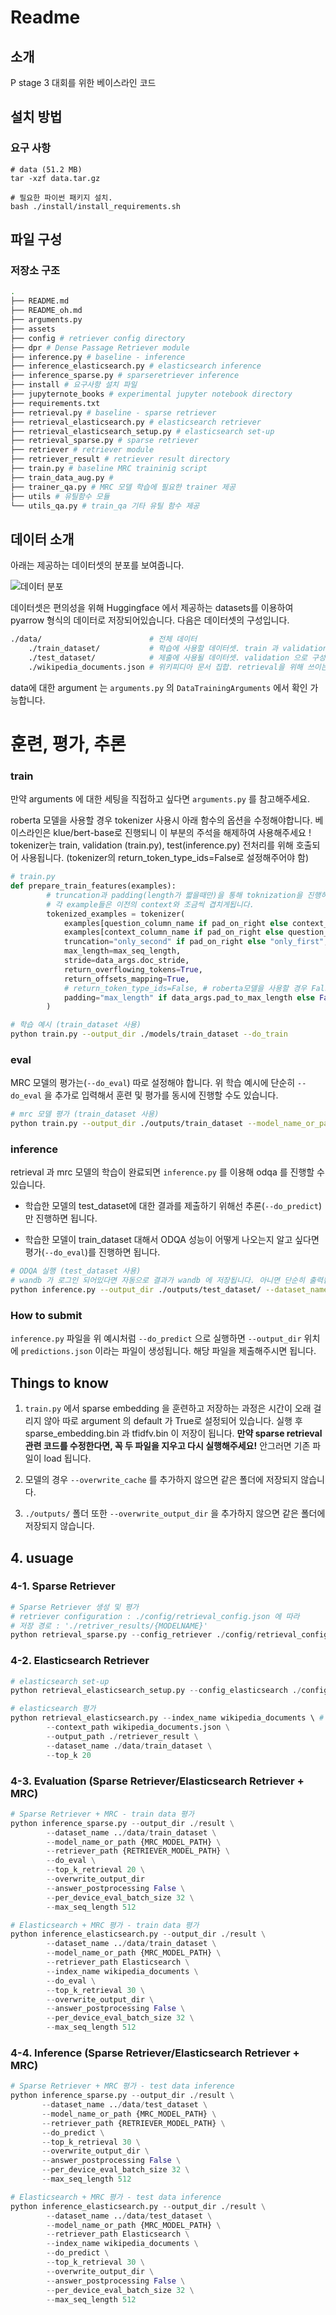 # Readme

## 소개

P stage 3 대회를 위한 베이스라인 코드 

## 설치 방법

### 요구 사항

```
# data (51.2 MB)
tar -xzf data.tar.gz

# 필요한 파이썬 패키지 설치. 
bash ./install/install_requirements.sh
```

## 파일 구성


### 저장소 구조

```bash
.
├── README.md
├── README_oh.md
├── arguments.py
├── assets
├── config # retriever config directory
├── dpr # Dense Passage Retriever module 
├── inference.py # baseline - inference 
├── inference_elasticsearch.py # elasticsearch inference
├── inference_sparse.py # sparseretriever inference
├── install # 요구사항 설치 파일 
├── jupyternote_books # experimental jupyter notebook directory 
├── requirements.txt
├── retrieval.py # baseline - sparse retriever 
├── retrieval_elasticsearch.py # elasticsearch retriever 
├── retrieval_elasticsearch_setup.py # elasticsearch set-up
├── retrieval_sparse.py # sparse retriever 
├── retriever # retriever module
├── retriever_result # retriever result directory 
├── train.py # baseline MRC traininig script  
├── train_data_aug.py # 
├── trainer_qa.py # MRC 모델 학습에 필요한 trainer 제공
├── utils # 유틸함수 모듈 
└── utils_qa.py # train_qa 기타 유틸 함수 제공 

```

## 데이터 소개

아래는 제공하는 데이터셋의 분포를 보여줍니다.

![데이터 분포](./assets/dataset.png)

데이터셋은 편의성을 위해 Huggingface 에서 제공하는 datasets를 이용하여 pyarrow 형식의 데이터로 저장되어있습니다. 다음은 데이터셋의 구성입니다.

```bash
./data/                        # 전체 데이터
    ./train_dataset/           # 학습에 사용할 데이터셋. train 과 validation 으로 구성 
    ./test_dataset/            # 제출에 사용될 데이터셋. validation 으로 구성 
    ./wikipedia_documents.json # 위키피디아 문서 집합. retrieval을 위해 쓰이는 corpus.
```

data에 대한 argument 는 `arguments.py` 의 `DataTrainingArguments` 에서 확인 가능합니다. 

# 훈련, 평가, 추론

### train

만약 arguments 에 대한 세팅을 직접하고 싶다면 `arguments.py` 를 참고해주세요. 

roberta 모델을 사용할 경우 tokenizer 사용시 아래 함수의 옵션을 수정해야합니다.
베이스라인은 klue/bert-base로 진행되니 이 부분의 주석을 해제하여 사용해주세요 ! 
tokenizer는 train, validation (train.py), test(inference.py) 전처리를 위해 호출되어 사용됩니다.
(tokenizer의 return_token_type_ids=False로 설정해주어야 함)

```python
# train.py
def prepare_train_features(examples):
        # truncation과 padding(length가 짧을때만)을 통해 toknization을 진행하며, stride를 이용하여 overflow를 유지합니다.
        # 각 example들은 이전의 context와 조금씩 겹치게됩니다.
        tokenized_examples = tokenizer(
            examples[question_column_name if pad_on_right else context_column_name],
            examples[context_column_name if pad_on_right else question_column_name],
            truncation="only_second" if pad_on_right else "only_first",
            max_length=max_seq_length,
            stride=data_args.doc_stride,
            return_overflowing_tokens=True,
            return_offsets_mapping=True,
            # return_token_type_ids=False, # roberta모델을 사용할 경우 False, bert를 사용할 경우 True로 표기해야합니다.
            padding="max_length" if data_args.pad_to_max_length else False,
        )
```

```bash
# 학습 예시 (train_dataset 사용)
python train.py --output_dir ./models/train_dataset --do_train
```

### eval

MRC 모델의 평가는(`--do_eval`) 따로 설정해야 합니다.  위 학습 예시에 단순히 `--do_eval` 을 추가로 입력해서 훈련 및 평가를 동시에 진행할 수도 있습니다.

```bash
# mrc 모델 평가 (train_dataset 사용)
python train.py --output_dir ./outputs/train_dataset --model_name_or_path ./models/train_dataset/ --do_eval 
```

### inference

retrieval 과 mrc 모델의 학습이 완료되면 `inference.py` 를 이용해 odqa 를 진행할 수 있습니다.

* 학습한 모델의  test_dataset에 대한 결과를 제출하기 위해선 추론(`--do_predict`)만 진행하면 됩니다. 

* 학습한 모델이 train_dataset 대해서 ODQA 성능이 어떻게 나오는지 알고 싶다면 평가(`--do_eval`)를 진행하면 됩니다.

```bash
# ODQA 실행 (test_dataset 사용)
# wandb 가 로그인 되어있다면 자동으로 결과가 wandb 에 저장됩니다. 아니면 단순히 출력됩니다
python inference.py --output_dir ./outputs/test_dataset/ --dataset_name ../data/test_dataset/ --model_name_or_path ./models/train_dataset/ --do_predict
```

### How to submit

`inference.py` 파일을 위 예시처럼 `--do_predict` 으로 실행하면 `--output_dir` 위치에 `predictions.json` 이라는 파일이 생성됩니다. 해당 파일을 제출해주시면 됩니다.

## Things to know

1. `train.py` 에서 sparse embedding 을 훈련하고 저장하는 과정은 시간이 오래 걸리지 않아 따로 argument 의 default 가 True로 설정되어 있습니다. 실행 후 sparse_embedding.bin 과 tfidfv.bin 이 저장이 됩니다. **만약 sparse retrieval 관련 코드를 수정한다면, 꼭 두 파일을 지우고 다시 실행해주세요!** 안그러면 기존 파일이 load 됩니다.

2. 모델의 경우 `--overwrite_cache` 를 추가하지 않으면 같은 폴더에 저장되지 않습니다. 

3. `./outputs/` 폴더 또한 `--overwrite_output_dir` 을 추가하지 않으면 같은 폴더에 저장되지 않습니다.

## 4. usuage
### 4-1. Sparse Retriever
```python
# Sparse Retriever 생성 및 평가  
# retriever configuration : ./config/retrieval_config.json 에 따라 
# 저장 경로 : './retriver_results/{MODELNAME}' 
python retrieval_sparse.py --config_retriever ./config/retrieval_config.json
```

### 4-2. Elasticsearch Retriever
```python
# elasticsearch set-up
python retrieval_elasticsearch_setup.py --config_elasticsearch ./config/elasticsearch_config.json

# elasticsearch 평가 
python retrieval_elasticsearch.py --index_name wikipedia_documents \ # elasticsearch_config.json 의 index_name
        --context_path wikipedia_documents.json \
        --output_path ./retriever_result \
        --dataset_name ./data/train_dataset \
        --top_k 20
```

### 4-3. Evaluation (Sparse Retriever/Elasticsearch Retriever + MRC)
```python
# Sparse Retriever + MRC - train data 평가
python inference_sparse.py --output_dir ./result \
        --dataset_name ../data/train_dataset \
        --model_name_or_path {MRC_MODEL_PATH} \
        --retriever_path {RETRIEVER_MODEL_PATH} \
        --do_eval \
        --top_k_retrieval 20 \
        --overwrite_output_dir
        --answer_postprocessing False \
        --per_device_eval_batch_size 32 \
        --max_seq_length 512

# Elasticsearch + MRC 평가 - train data 평가
python inference_elasticsearch.py --output_dir ./result \
        --dataset_name ../data/train_dataset \
        --model_name_or_path {MRC_MODEL_PATH} \
        --retriever_path Elasticsearch \
        --index_name wikipedia_documents \
        --do_eval \
        --top_k_retrieval 30 \
        --overwrite_output_dir \
        --answer_postprocessing False \
        --per_device_eval_batch_size 32 \
        --max_seq_length 512
```

### 4-4. Inference (Sparse Retriever/Elasticsearch Retriever + MRC)
```python
# Sparse Retriever + MRC 평가 - test data inference
python inference_sparse.py --output_dir ./result \
       --dataset_name ../data/test_dataset \
       --model_name_or_path {MRC_MODEL_PATH} \
       --retriever_path {RETRIEVER_MODEL_PATH} \
       --do_predict \
       --top_k_retrieval 30 \
       --overwrite_output_dir \
       --answer_postprocessing False \
       --per_device_eval_batch_size 32 \
       --max_seq_length 512

# Elasticsearch + MRC 평가 - test data inference
python inference_elasticsearch.py --output_dir ./result \
        --dataset_name ../data/test_dataset \
        --model_name_or_path {MRC_MODEL_PATH} \
        --retriever_path Elasticsearch \
        --index_name wikipedia_documents \
        --do_predict \
        --top_k_retrieval 30 \
        --overwrite_output_dir \
        --answer_postprocessing False \
        --per_device_eval_batch_size 32 \
        --max_seq_length 512
```

